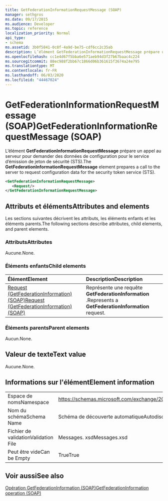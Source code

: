 ```yaml
---
title: GetFederationInformationRequestMessage (SOAP)
manager: sethgros
ms.date: 09/17/2015
ms.audience: Developer
ms.topic: reference
localization_priority: Normal
api_type:
- schema
ms.assetid: 3b0f5841-0c8f-4a9d-be75-cdf6cc2c35ab
description: L’élément GetFederationInformationRequestMessage prépare un appel au serveur pour demander des données de configuration pour le service d’émission de jeton de sécurité (STS).
ms.openlocfilehash: cc1e4d67f5bba6e571aeb94d3f27b67baac4c224
ms.sourcegitcommit: 88ec988f2bb67c1866d06b361615f3674a24e795
ms.translationtype: MT
ms.contentlocale: fr-FR
ms.lasthandoff: 06/03/2020
ms.locfileid: "44467024"
---
```

# <a name="getfederationinformationrequestmessage-soap"></a><span data-ttu-id="6e3f9-103">GetFederationInformationRequestMessage (SOAP)</span><span class="sxs-lookup"><span data-stu-id="6e3f9-103">GetFederationInformationRequestMessage (SOAP)</span></span>

<span data-ttu-id="6e3f9-104">L’élément **GetFederationInformationRequestMessage** prépare un appel au serveur pour demander des données de configuration pour le service d’émission de jeton de sécurité (STS).</span><span class="sxs-lookup"><span data-stu-id="6e3f9-104">The **GetFederationInformationRequestMessage** element prepares a call to the server to request configuration data for the security token service (STS).</span></span> 
  
```XML
<GetFederationInformationRequestMessage>
   <Request/>
</GetFederationInformationRequestMessage>

```

## <a name="attributes-and-elements"></a><span data-ttu-id="6e3f9-105">Attributs et éléments</span><span class="sxs-lookup"><span data-stu-id="6e3f9-105">Attributes and elements</span></span>

<span data-ttu-id="6e3f9-106">Les sections suivantes décrivent les attributs, les éléments enfants et les éléments parents.</span><span class="sxs-lookup"><span data-stu-id="6e3f9-106">The following sections describe attributes, child elements, and parent elements.</span></span>
  
### <a name="attributes"></a><span data-ttu-id="6e3f9-107">Attributs</span><span class="sxs-lookup"><span data-stu-id="6e3f9-107">Attributes</span></span>

<span data-ttu-id="6e3f9-108">Aucune.</span><span class="sxs-lookup"><span data-stu-id="6e3f9-108">None.</span></span>
  
### <a name="child-elements"></a><span data-ttu-id="6e3f9-109">Éléments enfants</span><span class="sxs-lookup"><span data-stu-id="6e3f9-109">Child elements</span></span>

|<span data-ttu-id="6e3f9-110">**Élément**</span><span class="sxs-lookup"><span data-stu-id="6e3f9-110">**Element**</span></span>|<span data-ttu-id="6e3f9-111">**Description**</span><span class="sxs-lookup"><span data-stu-id="6e3f9-111">**Description**</span></span>|
|:-----|:-----|
|[<span data-ttu-id="6e3f9-112">Request (GetFederationInformation) (SOAP)</span><span class="sxs-lookup"><span data-stu-id="6e3f9-112">Request (GetFederationInformation) (SOAP)</span></span>](request-getfederationinformationsoap.md) <br/> |<span data-ttu-id="6e3f9-113">Représente une requête **GetFederationInformation** .</span><span class="sxs-lookup"><span data-stu-id="6e3f9-113">Represents a **GetFederationInformation** request.</span></span>  <br/> |
   
### <a name="parent-elements"></a><span data-ttu-id="6e3f9-114">Éléments parents</span><span class="sxs-lookup"><span data-stu-id="6e3f9-114">Parent elements</span></span>

<span data-ttu-id="6e3f9-115">Aucun.</span><span class="sxs-lookup"><span data-stu-id="6e3f9-115">None.</span></span>
  
## <a name="text-value"></a><span data-ttu-id="6e3f9-116">Valeur de texte</span><span class="sxs-lookup"><span data-stu-id="6e3f9-116">Text value</span></span>

<span data-ttu-id="6e3f9-117">Aucune.</span><span class="sxs-lookup"><span data-stu-id="6e3f9-117">None.</span></span>
  
## <a name="element-information"></a><span data-ttu-id="6e3f9-118">Informations sur l'élément</span><span class="sxs-lookup"><span data-stu-id="6e3f9-118">Element information</span></span>

|||
|:-----|:-----|
|<span data-ttu-id="6e3f9-119">Espace de noms</span><span class="sxs-lookup"><span data-stu-id="6e3f9-119">Namespace</span></span>  <br/> |https://schemas.microsoft.com/exchange/2010/Autodiscover  <br/> |
|<span data-ttu-id="6e3f9-120">Nom du schéma</span><span class="sxs-lookup"><span data-stu-id="6e3f9-120">Schema Name</span></span>  <br/> |<span data-ttu-id="6e3f9-121">Schéma de découverte automatique</span><span class="sxs-lookup"><span data-stu-id="6e3f9-121">Autodiscover schema</span></span>  <br/> |
|<span data-ttu-id="6e3f9-122">Fichier de validation</span><span class="sxs-lookup"><span data-stu-id="6e3f9-122">Validation File</span></span>  <br/> |<span data-ttu-id="6e3f9-123">Messages. xsd</span><span class="sxs-lookup"><span data-stu-id="6e3f9-123">Messages.xsd</span></span>  <br/> |
|<span data-ttu-id="6e3f9-124">Peut être vide</span><span class="sxs-lookup"><span data-stu-id="6e3f9-124">Can be Empty</span></span>  <br/> |<span data-ttu-id="6e3f9-125">True</span><span class="sxs-lookup"><span data-stu-id="6e3f9-125">True</span></span>  <br/> |
   
## <a name="see-also"></a><span data-ttu-id="6e3f9-126">Voir aussi</span><span class="sxs-lookup"><span data-stu-id="6e3f9-126">See also</span></span>



[<span data-ttu-id="6e3f9-127">Opération GetFederationInformation (SOAP)</span><span class="sxs-lookup"><span data-stu-id="6e3f9-127">GetFederationInformation operation (SOAP)</span></span>](getfederationinformation-operation-soap.md)

